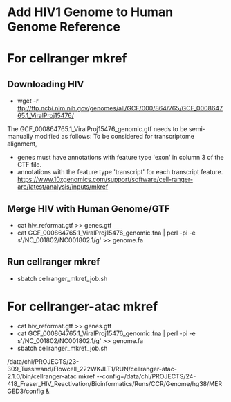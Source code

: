 # Add HIV1 Genome to Human Genome Reference

# For cellranger mkref
## Downloading HIV
- wget -r ftp://ftp.ncbi.nlm.nih.gov/genomes/all/GCF/000/864/765/GCF_000864765.1_ViralProj15476/

The GCF_000864765.1_ViralProj15476_genomic.gtf needs to be semi-manually modified as follows:
To be considered for transcriptome alignment, 
- genes must have annotations with feature type 'exon' in column 3 of the GTF file.
- annotations with the feature type 'transcript' for each transcript feature.<br>
https://www.10xgenomics.com/support/software/cell-ranger-arc/latest/analysis/inputs/mkref

## Merge HIV with Human Genome/GTF
- cat hiv_reformat.gtf >> genes.gtf 
- cat GCF_000864765.1_ViralProj15476_genomic.fna | perl -pi -e s'/NC_001802/NC001802.1/g' >> genome.fa 

## Run cellranger mkref
- sbatch cellranger_mkref_job.sh

# For cellranger-atac mkref
- cat hiv_reformat.gtf >> genes.gtf 
- cat GCF_000864765.1_ViralProj15476_genomic.fna | perl -pi -e s'/NC_001802/NC001802.1/g' >> genome.fa 
- sbatch cellranger_mkref_job.sh

/data/chi/PROJECTS/23-309_Tussiwand/Flowcell_222WKJLT1/RUN/cellranger-atac-2.1.0/bin/cellranger-atac mkref --config=/data/chi/PROJECTS/24-418_Fraser_HIV_Reactivation/Bioinformatics/Runs/CCR/Genome/hg38/MERGED3/config &
